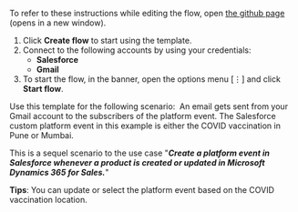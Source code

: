 To refer to these instructions while editing the flow, open [the github page](https://github.com/ot4i/app-connect-templates/blob/master/resources/markdown/Send%20a%20Gmail%20message%20when%20a%20platform%20event%20is%20triggered_instructions.md) (opens in a new window).

1.	Click **Create flow** to start using the template.
2.	Connect to the following accounts by using your credentials:
    - **Salesforce**
    - **Gmail**
3.	To start the flow, in the banner, open the options menu [⋮] and click **Start flow**.

Use this template for the following scenario: 
An email gets sent from your Gmail account to the subscribers of the platform event. The Salesforce custom platform event in this example is either the COVID vaccination in Pune or Mumbai.

This is a sequel scenario to the use case "***Create a platform event in Salesforce whenever a product is created or updated in Microsoft Dynamics 365 for Sales.***"

**Tips**: You can update or select the platform event based on the COVID vaccination location.
